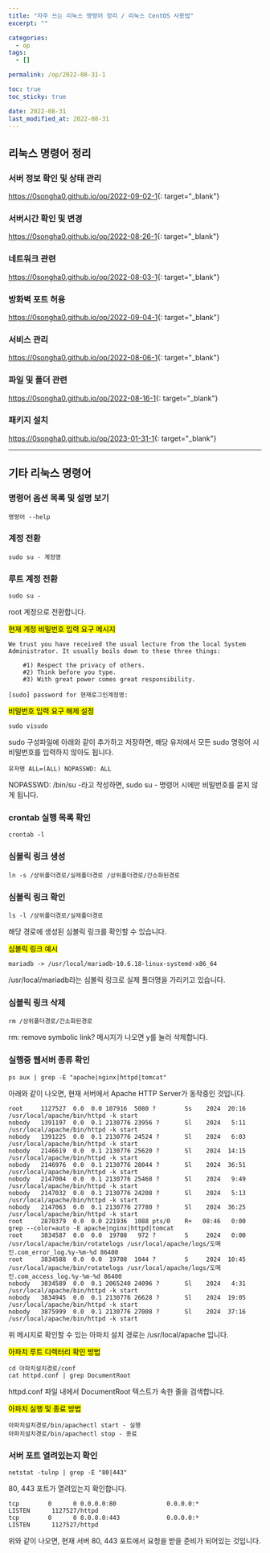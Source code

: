 ```yaml
---
title: "자주 쓰는 리눅스 명령어 정리 / 리눅스 CentOS 사용법"
excerpt: ""

categories:
  - op
tags:
  - []

permalink: /op/2022-08-31-1

toc: true
toc_sticky: true

date: 2022-08-31
last_modified_at: 2022-08-31
---
```


## 리눅스 명령어 정리

### 서버 정보 확인 및 상태 관리
<https://0songha0.github.io/op/2022-09-02-1>{: target="_blank"}

### 서버시간 확인 및 변경
<https://0songha0.github.io/op/2022-08-26-1>{: target="_blank"}

### 네트워크 관련
<https://0songha0.github.io/op/2022-08-03-1>{: target="_blank"}

### 방화벽 포트 허용
<https://0songha0.github.io/op/2022-09-04-1>{: target="_blank"}

### 서비스 관리
<https://0songha0.github.io/op/2022-08-06-1>{: target="_blank"}

### 파일 및 폴더 관련
<https://0songha0.github.io/op/2022-08-16-1>{: target="_blank"}

### 패키지 설치
<https://0songha0.github.io/op/2023-01-31-1>{: target="_blank"}

---

## 기타 리눅스 명령어

### 명령어 옵션 목록 및 설명 보기
```
명령어 --help
```

### 계정 전환
```
sudo su - 계정명
```

### 루트 계정 전환
```
sudo su -
```
root 계정으로 전환합니다.

<mark>현재 계정 비밀번호 입력 요구 메시지</mark>
```
We trust you have received the usual lecture from the local System
Administrator. It usually boils down to these three things:

    #1) Respect the privacy of others.
    #2) Think before you type.
    #3) With great power comes great responsibility.

[sudo] password for 현재로그인계정명:
```

<mark>비밀번호 입력 요구 해제 설정</mark>
```
sudo visudo
```
sudo 구성파일에 아래와 같이 추가하고 저장하면, 해당 유저에서 모든 sudo 명령어 시 비밀번호를 입력하지 않아도 됩니다.
```
유저명 ALL=(ALL) NOPASSWD: ALL
```
NOPASSWD: /bin/su -라고 작성하면, sudo su - 명령어 시에만 비밀번호를 묻지 않게 됩니다.

### crontab 실행 목록 확인
```
crontab -l
```

### 심볼릭 링크 생성
```
ln -s /상위폴더경로/실제폴더경로 /상위폴더경로/간소화된경로
```

### 심볼릭 링크 확인
```
ls -l /상위폴더경로/실제폴더경로
```
해당 경로에 생성된 심볼릭 링크를 확인할 수 있습니다.  

<mark>심볼릭 링크 예시</mark>  
```
mariadb -> /usr/local/mariadb-10.6.18-linux-systemd-x86_64
```
/usr/local/mariadb라는 심볼릭 링크로 실제 폴더명을 가리키고 있습니다.

### 심볼릭 링크 삭제
```
rm /상위폴더경로/간소화된경로
```
rm: remove symbolic link? 메시지가 나오면 y를 눌러 삭제합니다.

### 실행중 웹서버 종류 확인
```
ps aux | grep -E "apache|nginx|httpd|tomcat"
```
아래와 같이 나오면, 현재 서버에서 Apache HTTP Server가 동작중인 것입니다.
```
root     1127527  0.0  0.0 107916  5080 ?        Ss    2024  20:16 /usr/local/apache/bin/httpd -k start
nobody   1391197  0.0  0.1 2130776 23956 ?       Sl    2024   5:11 /usr/local/apache/bin/httpd -k start
nobody   1391225  0.0  0.1 2130776 24524 ?       Sl    2024   6:03 /usr/local/apache/bin/httpd -k start
nobody   2146619  0.0  0.1 2130776 25620 ?       Sl    2024  14:15 /usr/local/apache/bin/httpd -k start
nobody   2146976  0.0  0.1 2130776 28044 ?       Sl    2024  36:51 /usr/local/apache/bin/httpd -k start
nobody   2147004  0.0  0.1 2130776 25468 ?       Sl    2024   9:49 /usr/local/apache/bin/httpd -k start
nobody   2147032  0.0  0.1 2130776 24208 ?       Sl    2024   5:13 /usr/local/apache/bin/httpd -k start
nobody   2147063  0.0  0.1 2130776 27780 ?       Sl    2024  36:25 /usr/local/apache/bin/httpd -k start
root     2870379  0.0  0.0 221936  1088 pts/0    R+   08:46   0:00 grep --color=auto -E apache|nginx|httpd|tomcat
root     3834587  0.0  0.0  19708   972 ?        S     2024   0:00 /usr/local/apache/bin/rotatelogs /usr/local/apache/logs/도메인.com_error_log.%y-%m-%d 86400
root     3834588  0.0  0.0  19708  1044 ?        S     2024  10:45 /usr/local/apache/bin/rotatelogs /usr/local/apache/logs/도메인.com_access_log.%y-%m-%d 86400
nobody   3834589  0.0  0.1 2065240 24096 ?       Sl    2024   4:31 /usr/local/apache/bin/httpd -k start
nobody   3834945  0.0  0.1 2130776 26628 ?       Sl    2024  19:05 /usr/local/apache/bin/httpd -k start
nobody   3875999  0.0  0.1 2130776 27008 ?       Sl    2024  37:16 /usr/local/apache/bin/httpd -k start
```
위 메시지로 확인할 수 있는 아파치 설치 경로는 /usr/local/apache 입니다.

<mark>아파치 루트 디렉터리 확인 방법</mark>
```
cd 아파치설치경로/conf
cat httpd.conf | grep DocumentRoot
```
httpd.conf 파일 내에서 DocumentRoot 텍스트가 속한 줄을 검색합니다.

<mark>아파치 실행 및 종료 방법</mark>
```
아파치설치경로/bin/apachectl start - 실행
아파치설치경로/bin/apachectl stop - 종료
```

### 서버 포트 열려있는지 확인
```
netstat -tulnp | grep -E "80|443"
```
80, 443 포트가 열려있는지 확인합니다.
```
tcp        0      0 0.0.0.0:80              0.0.0.0:*               LISTEN      1127527/httpd
tcp        0      0 0.0.0.0:443             0.0.0.0:*               LISTEN      1127527/httpd
```
위와 같이 나오면, 현재 서버 80, 443 포트에서 요청을 받을 준비가 되어있는 것입니다.
